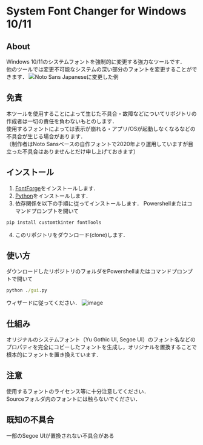 # System Font Changer for Windows 10/11
## About
Windows 10/11のシステムフォントを強制的に変更する強力なツールです．  
他のツールでは変更不可能なシステムの深い部分のフォントを変更することができます．
![Noto Sans Japaneseに変更した例](https://github.com/hirobon1690/System-Font-Changer-for-Windows10-11/assets/58695125/6d1b0c0c-b1e5-4583-a868-89dc772aecb2)


## 免責
本ツールを使用することによって生じた不具合・故障などについてリポジトリの作成者は一切の責任を負わないもとのします．  
使用するフォントによっては表示が崩れる・アプリ/OSが起動しなくなるなどの不具合が生じる場合があります．  
（制作者はNoto Sansベースの自作フォントで2020年より運用していますが目立った不具合はありませんとだけ申し上げておきます）

## インストール
1. [FontForge](https://fontforge.org/en-US/)をインストールします．
2. [Python](https://www.python.org/)をインストールします．
3. 依存関係を以下の手順に従ってインストールします．
Powershellまたはコマンドプロンプトを開いて
```cmd
pip install customtkinter fontTools
```
4. このリポジトリをダウンロード(clone)します．

## 使い方
ダウンロードしたリポジトリのフォルダをPowershellまたはコマンドプロンプトで開いて
```cmd
python ./gui.py
```
ウィザードに従ってください．
![image](https://github.com/hirobon1690/System-Font-Changer-for-Windows10-11/assets/58695125/cbe34af7-1cc8-474b-a873-4663e8cf599f)


## 仕組み
オリジナルのシステムフォント（Yu Gothic UI, Segoe UI）のフォント名などのプロパティを完全にコピーしたフォントを生成し，オリジナルを置換することで根本的にフォントを置き換えています．

## 注意
使用するフォントのライセンス等に十分注意してください．  
Sourceフォルダ内のフォントには触らないでください．

## 既知の不具合
一部のSegoe UIが置換されない不具合がある
